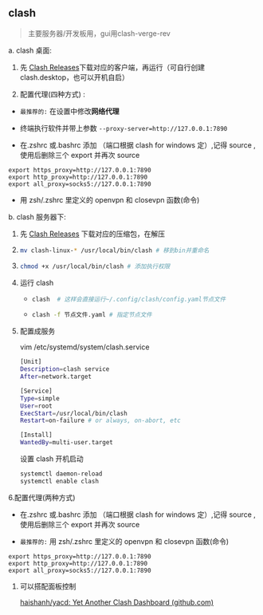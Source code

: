 ## clash

> 主要服务器/开发板用，gui用clash-verge-rev

a. clash 桌面:

1. 先 [Clash Releases](https://www.clash.la/releases/)下载对应的客户端，再运行（可自行创建 clash.desktop，也可以开机自启）

2. 配置代理(四种方式) :

- `最推荐的:` 在设置中修改**网络代理**

- 终端执行软件并带上参数 `--proxy-server=http://127.0.0.1:7890`

- 在.zshrc 或.bashrc 添加 （端口根据 clash for windows 定）,记得 source ,使用后删除三个 export 并再次 source

```shell
export https_proxy=http://127.0.0.1:7890
export http_proxy=http://127.0.0.1:7890
export all_proxy=socks5://127.0.0.1:7890
```

- 用 zsh/.zshrc 里定义的 openvpn 和 closevpn 函数(命令)

b. clash 服务器下:

1. 先 [Clash Releases](https://www.clash.la/releases/) 下载对应的压缩包，在解压
2. ```bash
   mv clash-linux-* /usr/local/bin/clash # 移到bin并重命名
   ```
3. ```bash
   chmod +x /usr/local/bin/clash # 添加执行权限
   ```

4. 运行 clash

   - ```bash
     clash	# 这样会直接运行~/.config/clash/config.yaml节点文件
     ```

   - ```bash
     clash -f 节点文件.yaml # 指定节点文件
     ```

5. 配置成服务

   vim /etc/systemd/system/clash.service

   ```bash
   [Unit]
   Description=clash service
   After=network.target

   [Service]
   Type=simple
   User=root
   ExecStart=/usr/local/bin/clash
   Restart=on-failure # or always, on-abort, etc

   [Install]
   WantedBy=multi-user.target
   ```

   设置 clash 开机启动

   ```bash
   systemctl daemon-reload
   systemctl enable clash
   ```

6.配置代理(两种方式)

- 在.zshrc 或.bashrc 添加 （端口根据 clash for windows 定）,记得 source ,使用后删除三个 export 并再次 source

- `最推荐的:` 用 zsh/.zshrc 里定义的 openvpn 和 closevpn 函数(命令)

```shell
export https_proxy=http://127.0.0.1:7890
export http_proxy=http://127.0.0.1:7890
export all_proxy=socks5://127.0.0.1:7890
```

1. 可以搭配面板控制

   [haishanh/yacd: Yet Another Clash Dashboard (github.com)](https://github.com/haishanh/yacd)
